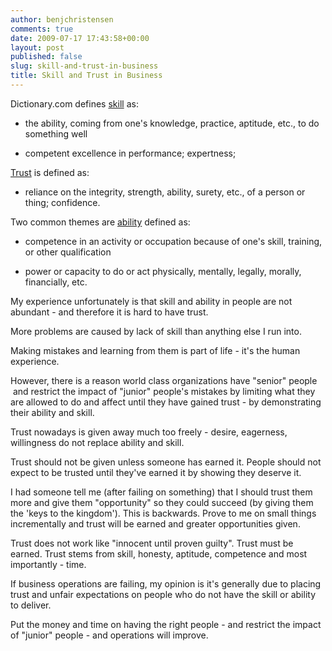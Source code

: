 ```yaml
---
author: benjchristensen
comments: true
date: 2009-07-17 17:43:58+00:00
layout: post
published: false
slug: skill-and-trust-in-business
title: Skill and Trust in Business
---
```


Dictionary.com defines [skill](http://dictionary.reference.com/browse/skill) as:



	
  * the ability, coming from one's knowledge, practice, aptitude, etc., to do something well

	
  * competent excellence in performance; expertness;


[Trust](http://dictionary.reference.com/browse/trust) is defined as:



	
  * reliance on the integrity, strength, ability, surety, etc., of a person or thing; confidence.


Two common themes are [ability](http://dictionary.reference.com/browse/ability) defined as:



	
  * competence in an activity or occupation because of one's skill, training, or other qualification

	
  * power or capacity to do or act physically, mentally, legally, morally, financially, etc.


My experience unfortunately is that skill and ability in people are not abundant - and therefore it is hard to have trust.

More problems are caused by lack of skill than anything else I run into.

Making mistakes and learning from them is part of life - it's the human experience.

However, there is a reason world class organizations have "senior" people  and restrict the impact of "junior" people's mistakes by limiting what they are allowed to do and affect until they have gained trust - by demonstrating their ability and skill.

Trust nowadays is given away much too freely - desire, eagerness, willingness do not replace ability and skill.

Trust should not be given unless someone has earned it. People should not expect to be trusted until they've earned it by showing they deserve it.

I had someone tell me (after failing on something) that I should trust them more and give them "opportunity" so they could succeed (by giving them the 'keys to the kingdom'). This is backwards. Prove to me on small things incrementally and trust will be earned and greater opportunities given.

Trust does not work like "innocent until proven guilty". Trust must be earned. Trust stems from skill, honesty, aptitude, competence and most importantly - time.

If business operations are failing, my opinion is it's generally due to placing trust and unfair expectations on people who do not have the skill or ability to deliver.

Put the money and time on having the right people - and restrict the impact of "junior" people - and operations will improve.
